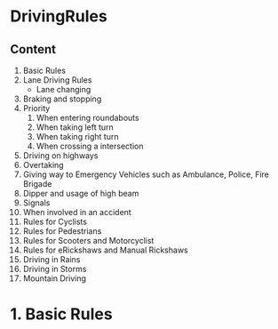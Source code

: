 # DrivingRules
## Content
1. Basic Rules
2. Lane Driving Rules
    * Lane changing
3. Braking and stopping
4. Priority
    1. When entering roundabouts
    2. When taking left turn
    3. When taking right turn
    4. When crossing a intersection
5. Driving on highways
6. Overtaking
7. Giving way to Emergency Vehicles such as Ambulance, Police, Fire Brigade
8. Dipper and usage of high beam
9. Signals
10. When involved in an accident
11. Rules for Cyclists
12. Rules for Pedestrians
13. Rules for Scooters and Motorcyclist
14. Rules for eRickshaws and Manual Rickshaws
15. Driving in Rains
16. Driving in Storms
17. Mountain Driving


# 1. Basic Rules
